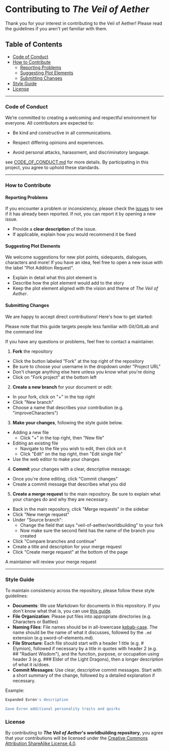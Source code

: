 # Contributing to *The Veil of Aether*

Thank you for your interest in contributing to the Veil of Aether! Please read the guidelines if you aren't yet familiar with them.

## Table of Contents
- [Code of Conduct](#code-of-conduct)
- [How to Contribute](#how-to-contribute)
  - [Reporting Problems](#reporting-problems)
  - [Suggesting Plot Elements](#suggesting-plot-elements)
  - [Submitting Changes](#submitting-changes)
- [Style Guide](#style-guide)
- [License](#license)

---

### Code of Conduct

We’re committed to creating a welcoming and respectful environment for everyone. All contributors are expected to:

- Be kind and constructive in all communications.

- Respect differing opinions and experiences.

- Avoid personal attacks, harassment, and discriminatory language.

see [CODE_OF_CONDUCT.md](CODE_OF_CONDUCT.md) for more details. By participating in this project, you agree to uphold these standards.

---

### How to Contribute

#### Reporting Problems

If you encounter a problem or inconsistency, please check the [issues](https://gitlab.com/veil-of-asether/worldbuilding/-/issues) to see if it has already been reported. If not, you can report it by opening a new issue.

- Provide a **clear description** of the issue.
- If applicable, explain how you would recommend it be fixed

#### Suggesting Plot Elements

We welcome suggestions for new plot points, sidequests, dialogues, characters and more! If you have an idea, feel free to open a new issue with the label "Plot Addition Request".

- Explain in detail what this plot element is
- Describe how the plot element would add to the story
- Keep the plot element aligned with the vision and theme of *The Veil of Aether*.

#### Submitting Changes

We are happy to accept direct contributions! Here's how to get started:

Please note that this guide targets people less familiar with Git/GitLab and the command line

If you have any questions or problems, feel free to contact a maintainer.

1. **Fork** the repository
  - Click the button labeled "Fork" at the top right of the repository
  - Be sure to choose your username in the dropdown under "Project URL"
  - Don't change anything else here unless you know what you're doing
  - Click on "Fork project" at the bottom left
2. **Create a new branch** for your document or edit:
  - In your fork, click on "+" in the top right
  - Click "New branch"
  - Choose a name that describes your contribution (e.g. "improveCharacters")
3. **Make your changes**, following the style guide below.
  - Adding a new file
    - Click "+" in the top right, then "New file"
  - Editing an existing file
    - Navigate to the file you wish to edit, then click on it
    - Click "Edit" on the top right, then "Edit single file"
  - Use the web editor to make your changes
4. **Commit** your changes with a clear, descriptive message:
  - Once you're done editing, click "Commit changes"
  - Create a commit message that describes what you did
5. **Create a merge request** to the main repository. Be sure to explain what your changes do and why they are necessary.
  - Back in the main repository, click "Merge requests" in the sidebar
  - Click "New merge request"
  - Under "Source branch":
    - Change the field that says "veil-of-aether/worldbuilding" to your fork
    - Now make sure the second field has the name of the branch you created
  - Click "Compare branches and continue"
  - Create a title and description for your merge request
  - Click "Create merge request" at the bottom of the page

A maintainer will review your merge request

---

### Style Guide

To maintain consistency across the repository, please follow these style guidelines:

- **Documents**: We use Markdown for documents in this repository. If you don't know what that is, you can use [this guide](https://www.markdownguide.org/).
- **File Organization**: Please put files into appropriate directories (e.g. Characters or Battles)
- **Naming Files**: File names should be in all-lowercase [kebab-case](https://developer.mozilla.org/en-US/docs/Glossary/Kebab_case). The name should be the name of what it discusses, followed by the `.md` extension (e.g sword-of-elements.md).
- **File Structure**: Each file should start with a header 1 title (e.g. \# Elymion), followed if necessary by a title in quotes with header 2 (e.g. \#\# "Radiant Wisdom"), and the function, purpose, or occupation using header 3 (e.g. \#\#\# Elder of the Light Dragons), then a longer description of what it is/does.
- **Commit Messages**: Use clear, descriptive commit messages. Start with a short summary of the change, followed by a detailed explanation if necessary.
  
Example:
```bash
Expanded Evron's description

Gave Evron additional personality traits and quirks
```

### License

By contributing to ***The Veil of Aether*'s worldbuilding repository**, you agree that your contributions will be licensed under the [Creative Commons Attribution ShareAlike License 4.0](LICENSE).
